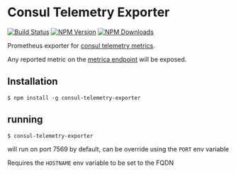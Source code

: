 # Consul Telemetry Exporter
[![Build Status](https://api.travis-ci.org/SWCE/consul_telemetry_exporter.js.svg?branch=master)](http://travis-ci.org/SWCE/consul_telemetry_exporter)
[![NPM Version](http://img.shields.io/npm/v/consul-telemetry-exporter.svg?style=flat)](https://www.npmjs.org/package/consul-telemetry-exporter)
[![NPM Downloads](https://img.shields.io/npm/dm/consul-telemetry-exporter.svg?style=flat)](https://www.npmjs.org/package/consul-telemetry-exporter)

Prometheus exporter for [consul telemetry metrics](https://www.consul.io/docs/agent/telemetry.html).

Any reported metric on the [metrica endpoint](https://www.consul.io/api/agent.html#view-metrics) will be exposed.

## Installation

    $ npm install -g consul-telemetry-exporter

## running

    $ consul-telemetry-exporter
    
will run on port 7569 by default, can be override using the `PORT` env variable

Requires the `HOSTNAME` env variable to be set to the FQDN
